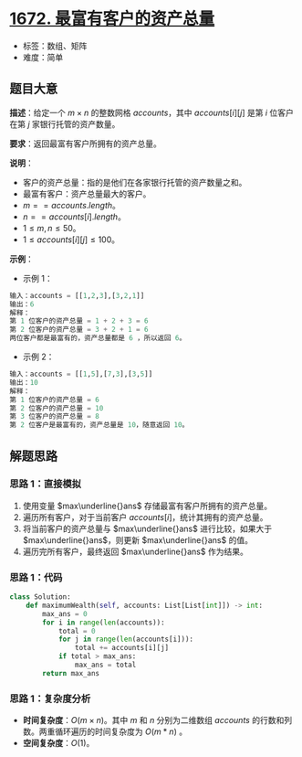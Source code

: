 # [1672. 最富有客户的资产总量](https://leetcode.cn/problems/richest-customer-wealth/)

- 标签：数组、矩阵
- 难度：简单

## 题目大意

**描述**：给定一个 $m \times n$ 的整数网格 $accounts$，其中 $accounts[i][j]$ 是第 $i$ 位客户在第 $j$ 家银行托管的资产数量。

**要求**：返回最富有客户所拥有的资产总量。

**说明**：

- 客户的资产总量：指的是他们在各家银行托管的资产数量之和。
- 最富有客户：资产总量最大的客户。
- $m == accounts.length$。
- $n == accounts[i].length$。
- $1 \le m, n \le 50$。
- $1 \le accounts[i][j] \le 100$。

**示例**：

- 示例 1：

```python
输入：accounts = [[1,2,3],[3,2,1]]
输出：6
解释：
第 1 位客户的资产总量 = 1 + 2 + 3 = 6
第 2 位客户的资产总量 = 3 + 2 + 1 = 6
两位客户都是最富有的，资产总量都是 6 ，所以返回 6。
```

- 示例 2：

```python
输入：accounts = [[1,5],[7,3],[3,5]]
输出：10
解释：
第 1 位客户的资产总量 = 6
第 2 位客户的资产总量 = 10 
第 3 位客户的资产总量 = 8
第 2 位客户是最富有的，资产总量是 10，随意返回 10。
```

## 解题思路

### 思路 1：直接模拟

1. 使用变量 $max\underline{}ans$ 存储最富有客户所拥有的资产总量。
2. 遍历所有客户，对于当前客户 $accounts[i]$，统计其拥有的资产总量。
3. 将当前客户的资产总量与 $max\underline{}ans$ 进行比较，如果大于 $max\underline{}ans$，则更新 $max\underline{}ans$ 的值。
4. 遍历完所有客户，最终返回 $max\underline{}ans$ 作为结果。

### 思路 1：代码

```python
class Solution:
    def maximumWealth(self, accounts: List[List[int]]) -> int:
        max_ans = 0
        for i in range(len(accounts)):
            total = 0
            for j in range(len(accounts[i])):
                total += accounts[i][j]
            if total > max_ans:
                max_ans = total
        return max_ans
```

### 思路 1：复杂度分析

- **时间复杂度**：$O(m \times n)$。其中 $m$ 和 $n$ 分别为二维数组 $accounts$ 的行数和列数。两重循环遍历的时间复杂度为 $O(m * n)$ 。
- **空间复杂度**：$O(1)$。
